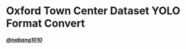 # Oxford Town Center Dataset YOLO Format Convert

[***@nabang1010***](https://github.com/nabang1010)

